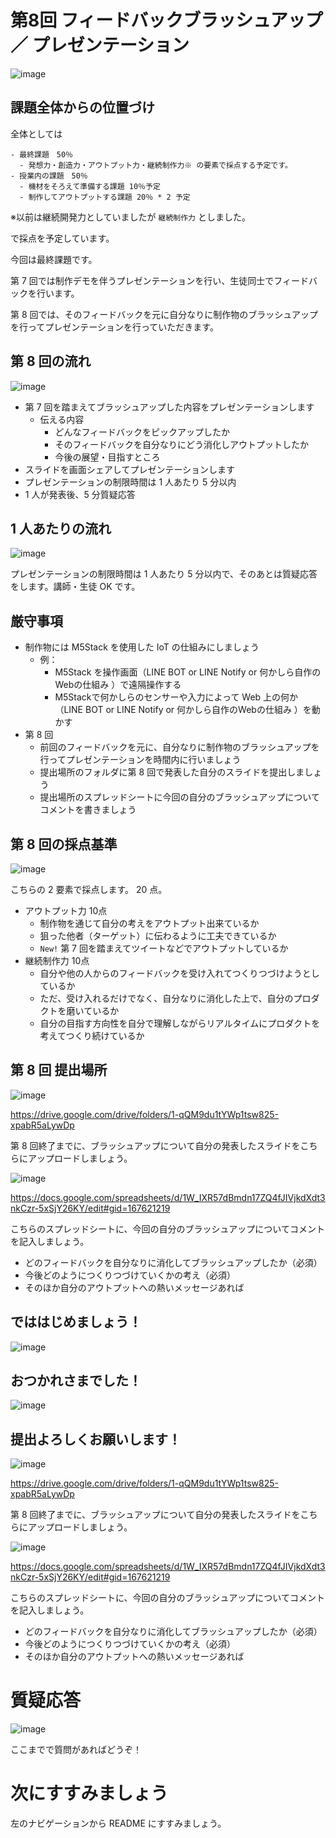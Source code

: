 # 第8回 フィードバックブラッシュアップ／ プレゼンテーション

![image](https://i.gyazo.com/2fe8f1e2d461451f6b5212996272c3ee.jpg)

## 課題全体からの位置づけ

全体としては

```
- 最終課題　50％
  - 発想力・創造力・アウトプット力・継続制作力※ の要素で採点する予定です。
- 授業内の課題　50％
  - 機材をそろえて準備する課題 10％予定
  - 制作してアウトプットする課題 20％ * 2 予定
```

※以前は継続開発力としていましたが `継続制作力` としました。 

で採点を予定しています。

今回は最終課題です。

第 7 回では制作デモを伴うプレゼンテーションを行い、生徒同士でフィードバックを行います。

第 8 回では、そのフィードバックを元に自分なりに制作物のブラッシュアップを行ってプレゼンテーションを行っていただきます。

## 第 8 回の流れ

![image](https://i.gyazo.com/a487699b6132c7a8ee291008a43d5163.png)

- 第 7 回を踏まえてブラッシュアップした内容をプレゼンテーションします
  - 伝える内容
    - どんなフィードバックをピックアップしたか
    - そのフィードバックを自分なりにどう消化しアウトプットしたか
    - 今後の展望・目指すところ
- スライドを画面シェアしてプレゼンテーションします
- プレゼンテーションの制限時間は 1 人あたり 5 分以内
- 1 人が発表後、5 分質疑応答

## 1 人あたりの流れ

![image](https://i.gyazo.com/8a35fec70ecfb2e5dfac5eef3c1a4169.png)

プレゼンテーションの制限時間は 1 人あたり 5 分以内で、そのあとは質疑応答をします。講師・生徒 OK です。

## 厳守事項

- 制作物には M5Stack を使用した IoT の仕組みにしましょう
  - 例：
    - M5Stack を操作画面（LINE BOT or LINE Notify or 何かしら自作のWebの仕組み ）で遠隔操作する
    - M5Stackで何かしらのセンサーや入力によって Web 上の何か（LINE BOT or LINE Notify or 何かしら自作のWebの仕組み ）を動かす
- 第 8 回
  - 前回のフィードバックを元に、自分なりに制作物のブラッシュアップを行ってプレゼンテーションを時間内に行いましょう
  - 提出場所のフォルダに第 8 回で発表した自分のスライドを提出しましょう
  - 提出場所のスプレッドシートに今回の自分のブラッシュアップについてコメントを書きましょう

## 第 8 回の採点基準

![image](https://i.gyazo.com/2fef3f7c4c5c85f762b431a724ca3a51.png)

こちらの 2 要素で採点します。 20 点。

- アウトプット力 10点
  - 制作物を通じて自分の考えをアウトプット出来ているか
  - 狙った他者（ターゲット）に伝わるように工夫できているか
  - `New!` 第 7 回を踏まえてツイートなどでアウトプットしているか
- 継続制作力 10点
  - 自分や他の人からのフィードバックを受け入れてつくりつづけようとしているか
  - ただ、受け入れるだけでなく、自分なりに消化した上で、自分のプロダクトを磨いているか
  - 自分の目指す方向性を自分で理解しながらリアルタイムにプロダクトを考えてつくり続けているか

## 第 8 回 提出場所

![image](https://i.gyazo.com/9470e97bd0c0637b9451de5031d1c8af.png)

https://drive.google.com/drive/folders/1-qQM9du1tYWp1tsw825-xpabR5aLywDp

第 8 回終了までに、ブラッシュアップについて自分の発表したスライドをこちらにアップロードしましょう。

![image](https://i.gyazo.com/bade2c607337ece8011631469039d536.png)

https://docs.google.com/spreadsheets/d/1W_IXR57dBmdn17ZQ4fJIVjkdXdt3nkCzr-5xSjY26KY/edit#gid=167621219

こちらのスプレッドシートに、今回の自分のブラッシュアップについてコメントを記入しましょう。
  - どのフィードバックを自分なりに消化してブラッシュアップしたか（必須）
  - 今後どのようにつくりつづけていくかの考え（必須）
  - そのほか自分のアウトプットへの熱いメッセージあれば

## でははじめましょう！

![image](https://i.gyazo.com/5e0248aefe50481855dfcffde2972bac.png)

## おつかれさまでした！

![image](https://i.gyazo.com/151fb74f6fca4222ac12a14fd5cb630b.png)

## 提出よろしくお願いします！

![image](https://i.gyazo.com/9470e97bd0c0637b9451de5031d1c8af.png)

https://drive.google.com/drive/folders/1-qQM9du1tYWp1tsw825-xpabR5aLywDp

第 8 回終了までに、ブラッシュアップについて自分の発表したスライドをこちらにアップロードしましょう。

![image](https://i.gyazo.com/bade2c607337ece8011631469039d536.png)

https://docs.google.com/spreadsheets/d/1W_IXR57dBmdn17ZQ4fJIVjkdXdt3nkCzr-5xSjY26KY/edit#gid=167621219

こちらのスプレッドシートに、今回の自分のブラッシュアップについてコメントを記入しましょう。
  - どのフィードバックを自分なりに消化してブラッシュアップしたか（必須）
  - 今後どのようにつくりつづけていくかの考え（必須）
  - そのほか自分のアウトプットへの熱いメッセージあれば

# 質疑応答

![image](https://i.gyazo.com/aba8ccd625e7320883851b71ebd0caf2.png)

ここまでで質問があればどうぞ！

# 次にすすみましょう

左のナビゲーションから README にすすみましょう。